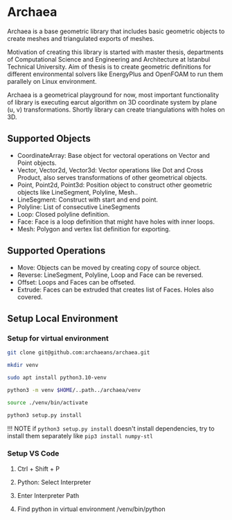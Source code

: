 # Archaea

Archaea is a base geometric library that includes basic geometric objects
to create meshes and triangulated exports of meshes.

Motivation of creating this library is started with master thesis, departments of Computational
Science and Engineering and Architecture at Istanbul Technical University. 
Aim of thesis is to create geometric definitions for different environmental
solvers like EnergyPlus and OpenFOAM to run them parallely on Linux environment.

Archaea is a geometrical playground for now, most important functionality of library
is executing earcut algorithm on 3D coordinate system by plane (u, v) transformations.
Shortly library can create triangulations with holes on 3D.


## Supported Objects

- CoordinateArray: Base object for vectoral operations on Vector and Point objects.
- Vector, Vector2d, Vector3d: Vector operations like Dot and Cross Product, also
serves transformations of other geometrical objects.
- Point, Point2d, Point3d: Position object to construct other geometric objects
like LineSegment, Polyline, Mesh..
- LineSegment: Construct with start and end point.
- Polyline: List of consecutive LineSegments
- Loop: Closed polyline definition.
- Face: Face is a loop definition that might have holes with inner loops.
- Mesh: Polygon and vertex list definition for exporting.


## Supported Operations

- Move: Objects can be moved by creating copy of source object.
- Reverse: LineSegment, Polyline, Loop and Face can be reversed.
- Offset: Loops and Faces can be offseted.
- Extrude: Faces can be extruded that creates list of Faces. Holes also covered.

## Setup Local Environment

### Setup for virtual environment

```bash
git clone git@github.com:archaeans/archaea.git

mkdir venv

sudo apt install python3.10-venv

python3 -m venv $HOME/..path../archaea/venv

source ./venv/bin/activate

python3 setup.py install

```

!!! NOTE
    if `python3 setup.py install` doesn't install dependencies, try to install them separately like `pip3 install numpy-stl`

### Setup VS Code

1. Ctrl + Shift + P

2. Python: Select Interpreter

3. Enter Interpreter Path

4. Find python in virtual environment /venv/bin/python